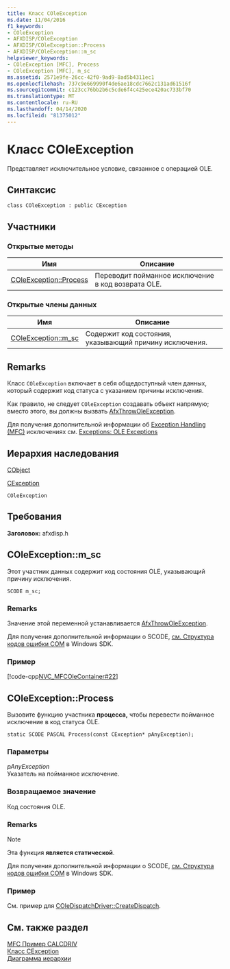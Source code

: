 ```yaml
---
title: Класс COleException
ms.date: 11/04/2016
f1_keywords:
- COleException
- AFXDISP/COleException
- AFXDISP/COleException::Process
- AFXDISP/COleException::m_sc
helpviewer_keywords:
- COleException [MFC], Process
- COleException [MFC], m_sc
ms.assetid: 2571e9fe-26cc-42f0-9ad9-8ad5b4311ec1
ms.openlocfilehash: 737c9e669990f4de6ae18cdc7662c131ad61516f
ms.sourcegitcommit: c123cc76bb2b6c5cde6f4c425ece420ac733bf70
ms.translationtype: MT
ms.contentlocale: ru-RU
ms.lasthandoff: 04/14/2020
ms.locfileid: "81375012"
---
```

# <a name="coleexception-class"></a>Класс COleException

Представляет исключительное условие, связанное с операцией OLE.

## <a name="syntax"></a>Синтаксис

```
class COleException : public CException
```

## <a name="members"></a>Участники

### <a name="public-methods"></a>Открытые методы

|Имя|Описание|
|----------|-----------------|
|[COleException::Process](#process)|Переводит пойманное исключение в код возврата OLE.|

### <a name="public-data-members"></a>Открытые члены данных

|Имя|Описание|
|----------|-----------------|
|[COleException::m_sc](#m_sc)|Содержит код состояния, указывающий причину исключения.|

## <a name="remarks"></a>Remarks

Класс `COleException` включает в себя общедоступный член данных, который содержит код статуса с указанием причины исключения.

Как правило, не следует `COleException` создавать объект напрямую; вместо этого, вы должны вызвать [AfxThrowOleException](exception-processing.md#afxthrowoleexception).

Для получения дополнительной информации об [Exception Handling (MFC)](../../mfc/exception-handling-in-mfc.md) исключениях см. [Exceptions: OLE Exceptions](../../mfc/exceptions-ole-exceptions.md)

## <a name="inheritance-hierarchy"></a>Иерархия наследования

[CObject](../../mfc/reference/cobject-class.md)

[CException](../../mfc/reference/cexception-class.md)

`COleException`

## <a name="requirements"></a>Требования

**Заголовок:** afxdisp.h

## <a name="coleexceptionm_sc"></a><a name="m_sc"></a>COleException::m_sc

Этот участник данных содержит код состояния OLE, указывающий причину исключения.

```
SCODE m_sc;
```

### <a name="remarks"></a>Remarks

Значение этой переменной устанавливается [AfxThrowOleException](exception-processing.md#afxthrowoleexception).

Для получения дополнительной информации о SCODE, [см. Структура кодов ошибки COM](/windows/win32/com/structure-of-com-error-codes) в Windows SDK.

### <a name="example"></a>Пример

[!code-cpp[NVC_MFCOleContainer#22](../../mfc/codesnippet/cpp/coleexception-class_1.cpp)]

## <a name="coleexceptionprocess"></a><a name="process"></a>COleException::Process

Вызовите функцию участника **процесса,** чтобы перевести пойманное исключение в код статуса OLE.

```
static SCODE PASCAL Process(const CException* pAnyException);
```

### <a name="parameters"></a>Параметры

*pAnyException*<br/>
Указатель на пойманное исключение.

### <a name="return-value"></a>Возвращаемое значение

Код состояния OLE.

### <a name="remarks"></a>Remarks

> [!NOTE]
> Эта функция **является статической**.

Для получения дополнительной информации о SCODE, [см. Структура кодов ошибки COM](/windows/win32/com/structure-of-com-error-codes) в Windows SDK.

### <a name="example"></a>Пример

  См. пример для [COleDispatchDriver::CreateDispatch](../../mfc/reference/coledispatchdriver-class.md#createdispatch).

## <a name="see-also"></a>См. также раздел

[MFC Пример CALCDRIV](../../overview/visual-cpp-samples.md)<br/>
[Класс CException](../../mfc/reference/cexception-class.md)<br/>
[Диаграмма иерархии](../../mfc/hierarchy-chart.md)
